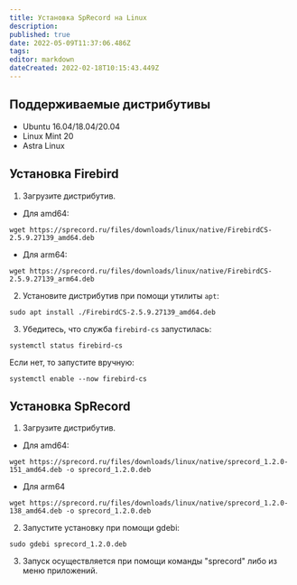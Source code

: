 ```yaml
---
title: Установка SpRecord на Linux
description: 
published: true
date: 2022-05-09T11:37:06.486Z
tags: 
editor: markdown
dateCreated: 2022-02-18T10:15:43.449Z
---
```


## Поддерживаемые дистрибутивы
- Ubuntu 16.04/18.04/20.04
- Linux Mint 20
- Astra Linux

## Установка Firebird
1. Загрузите дистрибутив.
- Для amd64:
```
wget https://sprecord.ru/files/downloads/linux/native/FirebirdCS-2.5.9.27139_amd64.deb 
```
- Для arm64:
```
wget https://sprecord.ru/files/downloads/linux/native/FirebirdCS-2.5.9.27139_arm64.deb
```

2. Установите дистрибутив при помощи утилиты `apt`:
```
sudo apt install ./FirebirdCS-2.5.9.27139_amd64.deb
```

3. Убедитесь, что служба `firebird-cs` запустилась:
```
systemctl status firebird-cs
```
Если нет, то запустите вручную:
```
systemctl enable --now firebird-cs
```

## Установка SpRecord
1. Загрузите дистрибутив.
- Для amd64:
```
wget https://sprecord.ru/files/downloads/linux/native/sprecord_1.2.0-151_amd64.deb -o sprecord_1.2.0.deb
```
- Для arm64
```
wget https://sprecord.ru/files/downloads/linux/native/sprecord_1.2.0-138_amd64.deb -o sprecord_1.2.0.deb
```

2. Запустите установку при помощи gdebi:
```
sudo gdebi sprecord_1.2.0.deb
````

3. Запуск осуществляется при помощи команды "sprecord" либо из меню приложений.